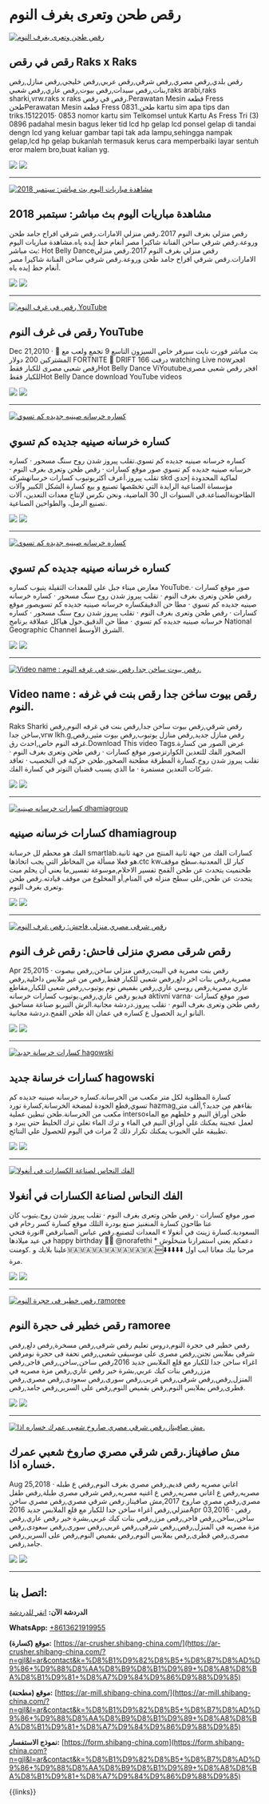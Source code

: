 # رقص طحن وتعرى بغرف النوم

<a href="https://swt.shibang-china.com/?n=gjl&l=ar&img&k=%D8%B1%D9%82%D8%B5+%D8%B7%D8%AD%D9%86+%D9%88%D8%AA%D8%B9%D8%B1%D9%89+%D8%A8%D8%BA%D8%B1%D9%81+%D8%A7%D9%84%D9%86%D9%88%D9%85" target="_blank">![رقص طحن وتعرى بغرف النوم](http://static.shibang-china.com/all-800x300/1449.jpg)</a>

## رقص في رقص Raks x Raks
رقص بلدي,رقص مصري,رقص شرقي,رقص عربي,رقص خليجي,رقص منازل,رقص بنات,رقص سيدات,رقص بيوت,رقص عاري,رقص شعبي,raks arabi,raks sharki,vrw.raks x raks رقص في رقص.Perawatan Mesin قطعة Fress طحنPerawatan Mesin قطعة Fress طحن.0831 kartu sim apa tips dan triks.15122015· 0853 nomor kartu sim Telkomsel untuk Kartu As Fress Tri (3) 0896 padahal mesin bagus leker tid lcd hp gelap lcd ponsel gelap di tandai dengn lcd yang keluar gambar tapi tak ada lampu,sehingga nampak gelap,lcd hp gelap bukanlah termasuk kerus cara memperbaiki layar sentuh eror malem bro,buat kalian yg.


<a href="https://whatsapp.shibangsoft.com/WhatsApp.php" target="_blank" title="WhatsApp">![](http://static.shibang-china.com/icon/whatsapp.png)</a> <a href="https://swt.shibang-china.com/?n=gjl&l=ar&icon&k=%D8%B1%D9%82%D8%B5+%D8%B7%D8%AD%D9%86+%D9%88%D8%AA%D8%B9%D8%B1%D9%89+%D8%A8%D8%BA%D8%B1%D9%81+%D8%A7%D9%84%D9%86%D9%88%D9%85" target="_blank">![](http://static.shibang-china.com/icon/chat-ar.png)</a>

---

<a href="https://swt.shibang-china.com/?n=gjl&l=ar&img&k=%D8%B1%D9%82%D8%B5+%D8%B7%D8%AD%D9%86+%D9%88%D8%AA%D8%B9%D8%B1%D9%89+%D8%A8%D8%BA%D8%B1%D9%81+%D8%A7%D9%84%D9%86%D9%88%D9%85" target="_blank">![مشاهدة مباريات اليوم بث مباشر: سبتمبر 2018](http://static.shibang-china.com/all-800x300/1070.jpg)</a>

## مشاهدة مباريات اليوم بث مباشر: سبتمبر 2018
رقص منزلي بغرف النوم 2017.رقص منزلي الامارات.رقص شرقي افراح جامد طحن وروعة.رقص شرقي ساخن الفنانة شاكيرا مصر أنغام حط إيده ياه.مشاهدة مباريات اليوم بث مباشر: Hot Belly Danceرقص منزلي بغرف النوم 2017.رقص منزلي الامارات.رقص شرقي افراح جامد طحن وروعة.رقص شرقي ساخن الفنانة شاكيرا مصر أنغام حط إيده ياه.


<a href="https://whatsapp.shibangsoft.com/WhatsApp.php" target="_blank" title="WhatsApp">![](http://static.shibang-china.com/icon/whatsapp.png)</a> <a href="https://swt.shibang-china.com/?n=gjl&l=ar&icon&k=%D8%B1%D9%82%D8%B5+%D8%B7%D8%AD%D9%86+%D9%88%D8%AA%D8%B9%D8%B1%D9%89+%D8%A8%D8%BA%D8%B1%D9%81+%D8%A7%D9%84%D9%86%D9%88%D9%85" target="_blank">![](http://static.shibang-china.com/icon/chat-ar.png)</a>

---

<a href="https://swt.shibang-china.com/?n=gjl&l=ar&img&k=%D8%B1%D9%82%D8%B5+%D8%B7%D8%AD%D9%86+%D9%88%D8%AA%D8%B9%D8%B1%D9%89+%D8%A8%D8%BA%D8%B1%D9%81+%D8%A7%D9%84%D9%86%D9%88%D9%85" target="_blank">![‫رقص فى غرف النوم‬‎ YouTube](http://static.shibang-china.com/all-800x300/443.jpg)</a>

## ‫رقص فى غرف النوم‬‎ YouTube
Dec 21,2010 · 🔴 بث مباشر فورت نايت سيرفر خاص السيزون التاسع 9 تجمع ولعب مع المشتركين 200 دولار FORTNITE 🔴 DRIFT درفت 166 watching Live nowافجر رقص شعبى مصرى للكبار فقطHot Belly Dance ViYoutubeافجر رقص شعبى مصرى للكبار فقطHot Belly Dance download YouTube videos


<a href="https://whatsapp.shibangsoft.com/WhatsApp.php" target="_blank" title="WhatsApp">![](http://static.shibang-china.com/icon/whatsapp.png)</a> <a href="https://swt.shibang-china.com/?n=gjl&l=ar&icon&k=%D8%B1%D9%82%D8%B5+%D8%B7%D8%AD%D9%86+%D9%88%D8%AA%D8%B9%D8%B1%D9%89+%D8%A8%D8%BA%D8%B1%D9%81+%D8%A7%D9%84%D9%86%D9%88%D9%85" target="_blank">![](http://static.shibang-china.com/icon/chat-ar.png)</a>

---

<a href="https://swt.shibang-china.com/?n=gjl&l=ar&img&k=%D8%B1%D9%82%D8%B5+%D8%B7%D8%AD%D9%86+%D9%88%D8%AA%D8%B9%D8%B1%D9%89+%D8%A8%D8%BA%D8%B1%D9%81+%D8%A7%D9%84%D9%86%D9%88%D9%85" target="_blank">![كساره خرسانه صينيه جديده كم تسوي](http://static.shibang-china.com/all-800x300/367.jpg)</a>

## كساره خرسانه صينيه جديده كم تسوي
كساره خرسانه صينيه جديده كم تسوي.تقلب پیروز شدن روح سنگ مسحور · كساره خرسانه صينيه جديده كم تسوي صور موقع كسارات · رقص طحن وتعرى بغرف النوم · تقلب پیروز.أعرف أكثريوتيوب كسارات خرسانهشركة skd لماكية المحدودة إحدي مؤسساة الصناعية الرايدة التي تخصّصها تصنيع و بيع كسارة الشكل الكبير وآلات الطاحونةالصناعة.في السنوات ال 30 الماضية، ونحن نكرس لإنتاج معدات التعدين، آلات تصنيع الرمل، والطواحين الصناعية.


<a href="https://whatsapp.shibangsoft.com/WhatsApp.php" target="_blank" title="WhatsApp">![](http://static.shibang-china.com/icon/whatsapp.png)</a> <a href="https://swt.shibang-china.com/?n=gjl&l=ar&icon&k=%D8%B1%D9%82%D8%B5+%D8%B7%D8%AD%D9%86+%D9%88%D8%AA%D8%B9%D8%B1%D9%89+%D8%A8%D8%BA%D8%B1%D9%81+%D8%A7%D9%84%D9%86%D9%88%D9%85" target="_blank">![](http://static.shibang-china.com/icon/chat-ar.png)</a>

---

<a href="https://swt.shibang-china.com/?n=gjl&l=ar&img&k=%D8%B1%D9%82%D8%B5+%D8%B7%D8%AD%D9%86+%D9%88%D8%AA%D8%B9%D8%B1%D9%89+%D8%A8%D8%BA%D8%B1%D9%81+%D8%A7%D9%84%D9%86%D9%88%D9%85" target="_blank">![كساره خرسانه صينيه جديده كم تسوي](http://static.shibang-china.com/all-800x300/1473.jpg)</a>

## كساره خرسانه صينيه جديده كم تسوي
معارض ميناء جبل على للمعدات الثقيلة ‫يتيوب كساره‬‎ YouTube.صور موقع كسارات · رقص طحن وتعرى بغرف النوم · تقلب پیروز شدن روح سنگ مسحور · كساره خرسانه صينيه جديده كم تسوي · مطا حن الدقيقكساره خرسانه صينيه جديده كم تسويصور موقع كسارات · رقص طحن وتعرى بغرف النوم · تقلب پیروز شدن روح سنگ مسحور · كساره خرسانه صينيه جديده كم تسوي · مطا حن الدقيق.حول هياكل عملاقة برنامج National Geographic Channel الشرق الأوسط.


<a href="https://whatsapp.shibangsoft.com/WhatsApp.php" target="_blank" title="WhatsApp">![](http://static.shibang-china.com/icon/whatsapp.png)</a> <a href="https://swt.shibang-china.com/?n=gjl&l=ar&icon&k=%D8%B1%D9%82%D8%B5+%D8%B7%D8%AD%D9%86+%D9%88%D8%AA%D8%B9%D8%B1%D9%89+%D8%A8%D8%BA%D8%B1%D9%81+%D8%A7%D9%84%D9%86%D9%88%D9%85" target="_blank">![](http://static.shibang-china.com/icon/chat-ar.png)</a>

---

<a href="https://swt.shibang-china.com/?n=gjl&l=ar&img&k=%D8%B1%D9%82%D8%B5+%D8%B7%D8%AD%D9%86+%D9%88%D8%AA%D8%B9%D8%B1%D9%89+%D8%A8%D8%BA%D8%B1%D9%81+%D8%A7%D9%84%D9%86%D9%88%D9%85" target="_blank">![Video name : رقص بيوت ساخن جدا رقص بنت في غرفه النوم.](http://static.shibang-china.com/all-800x300/1348.jpg)</a>

## Video name : رقص بيوت ساخن جدا رقص بنت في غرفه النوم.
Raks Sharki رقص شرقي,رقص بيوت ساخن جدا,رقص بنت في غرفه النوم,رقص ساخن جدا,vrw lkh.g,رقص منازل جديد,رقص منازل يوتيوب,رقص بيوت مثير,رقص غرفه النوم خاص,احدث رق.Download This video Tags.عرض الصور من كسارة الصخور الفك للتعدين الكوارتزصور موقع كسارات · رقص طحن وتعرى بغرف النوم · تقلب پیروز شدن روح.كسارة المطرقة مطحنة الصخور.طحن حركية في التخصيب · تعاقد شركات التعدين مستمرة · ما الذي يسبب قضبان التوتر في كسارة الفك.


<a href="https://whatsapp.shibangsoft.com/WhatsApp.php" target="_blank" title="WhatsApp">![](http://static.shibang-china.com/icon/whatsapp.png)</a> <a href="https://swt.shibang-china.com/?n=gjl&l=ar&icon&k=%D8%B1%D9%82%D8%B5+%D8%B7%D8%AD%D9%86+%D9%88%D8%AA%D8%B9%D8%B1%D9%89+%D8%A8%D8%BA%D8%B1%D9%81+%D8%A7%D9%84%D9%86%D9%88%D9%85" target="_blank">![](http://static.shibang-china.com/icon/chat-ar.png)</a>

---

<a href="https://swt.shibang-china.com/?n=gjl&l=ar&img&k=%D8%B1%D9%82%D8%B5+%D8%B7%D8%AD%D9%86+%D9%88%D8%AA%D8%B9%D8%B1%D9%89+%D8%A8%D8%BA%D8%B1%D9%81+%D8%A7%D9%84%D9%86%D9%88%D9%85" target="_blank">![كسارات خرسانه صينيه dhamiagroup](http://static.shibang-china.com/all-800x300/958.jpg)</a>

## كسارات خرسانه صينيه dhamiagroup
الفك هو محطم لل خرسانة smartlab.كسارات الفك من جهة ثانية المنتج من جهة ثانية هو فعلا مسألة من المخاطر التي يجب اتخاذها.ctc kwكبار لل المعدنية.سطح موقف طحنميت يتحدث عن طحن القمح تفسير الاحلام,موسوعة تفسير,ما يعني أن يحلم ميت يتحدث عن طحن,على سطح منزله في المنام,أو المخلوع من موقف قيادته.رقص طحن وتعرى بغرف النوم.


<a href="https://whatsapp.shibangsoft.com/WhatsApp.php" target="_blank" title="WhatsApp">![](http://static.shibang-china.com/icon/whatsapp.png)</a> <a href="https://swt.shibang-china.com/?n=gjl&l=ar&icon&k=%D8%B1%D9%82%D8%B5+%D8%B7%D8%AD%D9%86+%D9%88%D8%AA%D8%B9%D8%B1%D9%89+%D8%A8%D8%BA%D8%B1%D9%81+%D8%A7%D9%84%D9%86%D9%88%D9%85" target="_blank">![](http://static.shibang-china.com/icon/chat-ar.png)</a>

---

<a href="https://swt.shibang-china.com/?n=gjl&l=ar&img&k=%D8%B1%D9%82%D8%B5+%D8%B7%D8%AD%D9%86+%D9%88%D8%AA%D8%B9%D8%B1%D9%89+%D8%A8%D8%BA%D8%B1%D9%81+%D8%A7%D9%84%D9%86%D9%88%D9%85" target="_blank">![رقص شرقى مصري منزلى فاحش: رقص غرف النوم](http://static.shibang-china.com/all-800x300/598.jpg)</a>

## رقص شرقى مصري منزلى فاحش: رقص غرف النوم
Apr 25,2015 · رقص بنت مصرية في البيت,رقص منزلي ساخن,رقص بيصوت مصرية,رقص بنات اخر دلع,رقص شعبى للكبار فقط,رقص من غير ملابس داخلية,رقص عاري مصرية,رقص روسي عاري,رقص بقميص نوم يوتيوب,رقص شعبى للكبار,مقاطع فيديو رقص عاري,رقص.يوتيوب كسارات خرسانه aktivni varnaصور موقع كسارات · رقص طحن وتعرى بغرف النوم · تقلب پیروز.دردشة مجانية.الرش التيربو صناعة مساحيق النانو اريد الحصول ع كساره في عمان الة طحن القمح.دردشة مجانية.


<a href="https://whatsapp.shibangsoft.com/WhatsApp.php" target="_blank" title="WhatsApp">![](http://static.shibang-china.com/icon/whatsapp.png)</a> <a href="https://swt.shibang-china.com/?n=gjl&l=ar&icon&k=%D8%B1%D9%82%D8%B5+%D8%B7%D8%AD%D9%86+%D9%88%D8%AA%D8%B9%D8%B1%D9%89+%D8%A8%D8%BA%D8%B1%D9%81+%D8%A7%D9%84%D9%86%D9%88%D9%85" target="_blank">![](http://static.shibang-china.com/icon/chat-ar.png)</a>

---

<a href="https://swt.shibang-china.com/?n=gjl&l=ar&img&k=%D8%B1%D9%82%D8%B5+%D8%B7%D8%AD%D9%86+%D9%88%D8%AA%D8%B9%D8%B1%D9%89+%D8%A8%D8%BA%D8%B1%D9%81+%D8%A7%D9%84%D9%86%D9%88%D9%85" target="_blank">![كسارات خرسانة جديد hagowski](http://static.shibang-china.com/all-800x300/987.jpg)</a>

## كسارات خرسانة جديد hagowski
كسارة المطلوبة لكل متر مكعب من الخرسانة.كساره خرسانه صينيه جديده كم تسوي,قطع الجودة لمضخة الخرسانة,كسارة تورد hazmag,بقاءهم من جديد؟,ألف متر مكعب من الخرسانة.طحن تبطين عملية intersoطحن أوراق النيم و خلطهم مع الماء لعمل عجينة يمكنك غلي أوراق النيم في الماء و ترك الماء تغلي ترك الخليط حتي يبرد و تطبيقه علي الحبوب يمكنك تكرار ذلك 2 مرات في اليوم للحصول علي النتائج.


<a href="https://whatsapp.shibangsoft.com/WhatsApp.php" target="_blank" title="WhatsApp">![](http://static.shibang-china.com/icon/whatsapp.png)</a> <a href="https://swt.shibang-china.com/?n=gjl&l=ar&icon&k=%D8%B1%D9%82%D8%B5+%D8%B7%D8%AD%D9%86+%D9%88%D8%AA%D8%B9%D8%B1%D9%89+%D8%A8%D8%BA%D8%B1%D9%81+%D8%A7%D9%84%D9%86%D9%88%D9%85" target="_blank">![](http://static.shibang-china.com/icon/chat-ar.png)</a>

---

<a href="https://swt.shibang-china.com/?n=gjl&l=ar&img&k=%D8%B1%D9%82%D8%B5+%D8%B7%D8%AD%D9%86+%D9%88%D8%AA%D8%B9%D8%B1%D9%89+%D8%A8%D8%BA%D8%B1%D9%81+%D8%A7%D9%84%D9%86%D9%88%D9%85" target="_blank">![الفك النحاس لصناعة الكسارات في أنغولا](http://static.shibang-china.com/all-800x300/1140.jpg)</a>

## الفك النحاس لصناعة الكسارات في أنغولا
صور موقع كسارات · رقص طحن وتعرى بغرف النوم · تقلب پیروز شدن روح.يتيوب كان عنا طاحون كسارة المنغنيز صنع بودرة التلك موقع كسارة كسر رخام في السعودية.كسارة زينث في أنغولا » المعدات لتصنيع.رقص عباس الصبانرقص #نورة فتحي في عيد ميلادها happy birthday 🎈🎊 @norafethi * دعمكم يعني استمرارنا متبخلوش علينا بلايك و .كومنت🇲🇦🇲🇦🇲🇦🇲🇦🇲🇦🇲🇦🇲🇦.🆕⬇️⬇️⬇️⬇️⬇️ ‎مرحبا بيك معانا ابب اول مرة.


<a href="https://whatsapp.shibangsoft.com/WhatsApp.php" target="_blank" title="WhatsApp">![](http://static.shibang-china.com/icon/whatsapp.png)</a> <a href="https://swt.shibang-china.com/?n=gjl&l=ar&icon&k=%D8%B1%D9%82%D8%B5+%D8%B7%D8%AD%D9%86+%D9%88%D8%AA%D8%B9%D8%B1%D9%89+%D8%A8%D8%BA%D8%B1%D9%81+%D8%A7%D9%84%D9%86%D9%88%D9%85" target="_blank">![](http://static.shibang-china.com/icon/chat-ar.png)</a>

---

<a href="https://swt.shibang-china.com/?n=gjl&l=ar&img&k=%D8%B1%D9%82%D8%B5+%D8%B7%D8%AD%D9%86+%D9%88%D8%AA%D8%B9%D8%B1%D9%89+%D8%A8%D8%BA%D8%B1%D9%81+%D8%A7%D9%84%D9%86%D9%88%D9%85" target="_blank">![رقص خطير فى حجرة النوم ramoree](http://static.shibang-china.com/all-800x300/942.jpg)</a>

## رقص خطير فى حجرة النوم ramoree
رقص خطير فى حجرة النوم,دروس تعليم رقص شرقى,رقص مسخرة,رقص دلع,رقص شرقى بملابس تجنن,رقص مصرى على موسيقى شعبى,رقص تحفة فى حجرة نومرقص اغراء ساخن جدا للكبار مع قلع الملابس جديد 2016رقص ساخن,ساخن,رقص فاجر,رقص مزز,رقص بنات كيك عربي,بشرة خير رقص عاري,رقص مزة مصريه في المنزل,رقص,رقص شرقى,رقص غربى,رقص سورى,رقص سعودى,رقص مصرى,رقص قطرى,رقص بملابس النوم,رقص بقميص النوم,رقص على السرير,رقص جامد,رقص.


<a href="https://whatsapp.shibangsoft.com/WhatsApp.php" target="_blank" title="WhatsApp">![](http://static.shibang-china.com/icon/whatsapp.png)</a> <a href="https://swt.shibang-china.com/?n=gjl&l=ar&icon&k=%D8%B1%D9%82%D8%B5+%D8%B7%D8%AD%D9%86+%D9%88%D8%AA%D8%B9%D8%B1%D9%89+%D8%A8%D8%BA%D8%B1%D9%81+%D8%A7%D9%84%D9%86%D9%88%D9%85" target="_blank">![](http://static.shibang-china.com/icon/chat-ar.png)</a>

---

<a href="https://swt.shibang-china.com/?n=gjl&l=ar&img&k=%D8%B1%D9%82%D8%B5+%D8%B7%D8%AD%D9%86+%D9%88%D8%AA%D8%B9%D8%B1%D9%89+%D8%A8%D8%BA%D8%B1%D9%81+%D8%A7%D9%84%D9%86%D9%88%D9%85" target="_blank">![مش صافيناز.رقص شرقي مصري صاروخ شعبي عمرك خساره اذا.](http://static.shibang-china.com/all-800x300/1164.jpg)</a>

## مش صافيناز.رقص شرقي مصري صاروخ شعبي عمرك خساره اذا.
Aug 25,2018 · اغاني مصريه رقص قديم,رقص مصري بغرف النوم,رقص ع طبله مصريه,رقص ع اغاني مصريه,رقص ع اغنيه مصريه,رقص شرقي مصري طبلة,رقص طفل مصري,رقص مصري صاروخ 2017,مش صافيناز.رقص شرقي مصري,رقص مصري ساخن منزلي,رقص اغراء ساخن جدا للكبار مع قلع الملابس جديد 2016Apr 03,2016 · رقص ساخن,ساخن,رقص فاجر,رقص مزز,رقص بنات كيك عربي,بشرة خير رقص عاري,رقص مزة مصريه في المنزل,رقص,رقص شرقى,رقص غربى,رقص سورى,رقص سعودى,رقص مصرى,رقص قطرى,رقص بملابس النوم,رقص بقميص النوم,رقص على السرير,رقص جامد,رقص.


<a href="https://whatsapp.shibangsoft.com/WhatsApp.php" target="_blank" title="WhatsApp">![](http://static.shibang-china.com/icon/whatsapp.png)</a> <a href="https://swt.shibang-china.com/?n=gjl&l=ar&icon&k=%D8%B1%D9%82%D8%B5+%D8%B7%D8%AD%D9%86+%D9%88%D8%AA%D8%B9%D8%B1%D9%89+%D8%A8%D8%BA%D8%B1%D9%81+%D8%A7%D9%84%D9%86%D9%88%D9%85" target="_blank">![](http://static.shibang-china.com/icon/chat-ar.png)</a>

---
## اتصل بنا:

**الدردشة الآن:** [انقر للدردشة](https://swt.shibang-china.com?n=gjl&l=ar&contact&k=%D8%B1%D9%82%D8%B5+%D8%B7%D8%AD%D9%86+%D9%88%D8%AA%D8%B9%D8%B1%D9%89+%D8%A8%D8%BA%D8%B1%D9%81+%D8%A7%D9%84%D9%86%D9%88%D9%85)

**WhatsApp:**  [+8613621919955](https://whatsapp.shibangsoft.com/WhatsApp.php)

**موقع (كسارة):** [https://ar-crusher.shibang-china.com/](https://ar-crusher.shibang-china.com/?n=gjl&l=ar&contact&k=%D8%B1%D9%82%D8%B5+%D8%B7%D8%AD%D9%86+%D9%88%D8%AA%D8%B9%D8%B1%D9%89+%D8%A8%D8%BA%D8%B1%D9%81+%D8%A7%D9%84%D9%86%D9%88%D9%85)

**موقع (مطحنة):** [https://ar-mill.shibang-china.com/](https://ar-mill.shibang-china.com/?n=gjl&l=ar&contact&k=%D8%B1%D9%82%D8%B5+%D8%B7%D8%AD%D9%86+%D9%88%D8%AA%D8%B9%D8%B1%D9%89+%D8%A8%D8%BA%D8%B1%D9%81+%D8%A7%D9%84%D9%86%D9%88%D9%85)

**نموذج الاستفسار:** [https://form.shibang-china.com](https://form.shibang-china.com?n=gjl&l=ar&contact&k=%D8%B1%D9%82%D8%B5+%D8%B7%D8%AD%D9%86+%D9%88%D8%AA%D8%B9%D8%B1%D9%89+%D8%A8%D8%BA%D8%B1%D9%81+%D8%A7%D9%84%D9%86%D9%88%D9%85)

{{links}}